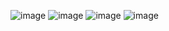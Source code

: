 ![image](https://i.giphy.com/media/v1.Y2lkPTc5MGI3NjExN3dmNTN3a3RhY3g0dm1seHl3NHQ0MW1yemp3a3g5bW5qc2V6aDU3eiZlcD12MV9pbnRlcm5hbF9naWZfYnlfaWQmY3Q9Zw/UnHo91NvgAX2L29OOH/giphy.gif)
![image](https://i.giphy.com/media/v1.Y2lkPTc5MGI3NjExbmx3MHQ5NG4zeWFxc3VjcndnYmxyeDVxZXIxZnIxM3Z6Ymwyb2NudCZlcD12MV9pbnRlcm5hbF9naWZfYnlfaWQmY3Q9Zw/qwmF7eYJZuF0DwR52H/giphy.gif)
![image](https://i.giphy.com/media/v1.Y2lkPTc5MGI3NjExNXlqeWp4Z2MwMmE1bzRmcnNpZHBuZ245dm14ZDBrNG41cWV0dWZtNiZlcD12MV9pbnRlcm5hbF9naWZfYnlfaWQmY3Q9Zw/qAGPaC3mMPIU9RiWuI/giphy.gif)
![image](https://i.giphy.com/media/v1.Y2lkPTc5MGI3NjExcWM5cXBpcHY0aTBweHljMDJ3bnZ5dTk5bHYyYWRlcmo2bGd5bTA0NCZlcD12MV9pbnRlcm5hbF9naWZfYnlfaWQmY3Q9Zw/NOZr0zqWCGKOXWH9Om/giphy.gif)
